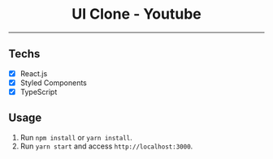 <h1 align="center">
UI Clone - Youtube
</h1>

<hr>

## Techs

- [x] React.js
- [x] Styled Components
- [x] TypeScript

## Usage

1. Run `npm install` or `yarn install`.<br />
2. Run `yarn start` and access `http://localhost:3000`.<br />
